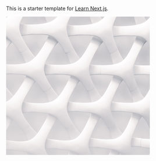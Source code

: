 This is a starter template for [Learn Next.js](https://nextjs.org/learn).


![sfdfd](https://github.com/joshua20446136/nextjs-blog/blob/main/public/images/profile.jpg?raw=true)

